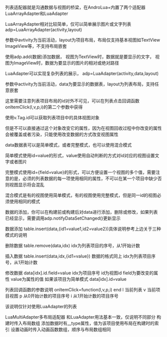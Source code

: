 列表适配器就是沟通数据与视图的桥梁，在AndroLua+内置了两个适配器LuaArrayAdapter和LuaAdapter

  LuaArrayAdapter相对比较简单，仅可以简单展示图片或文字列表
  adp=LuaArrayAdapter(activity,layout)

  参数中avtivity为当前活动，layout为项目布局，布局仅支持基本视图如TextView ImageView等，不支持布局嵌套

  使用adp.add(数据)添加数据，
  视图为TextView时，数据就是要显示的文字，
  视图为ImageView时，数据为要显示的图片的相对或绝对路径

  LuaAdapter可以实现复杂列表的展示，
  adp=LuaAdapter(activity,data,layout)

  参数中activity为当前活动，data为要显示的数据表，layout为列表布局，支持任意嵌套

  这里需要注意列表项目布局的id对外不可见，可以在列表点击回调函数onItemClick(l,v,p,i)的第二个参数中获得

  使用v.Tag.id可以获取列表项目中的具体视图对象

  但是不可以直接通过这个对象改变它的属性，因为在视图回收过程中你改变的属性会被覆盖或者污染，只能使用改变数据的方式改变视图属性

  data数据表可以是简单模式，或者完整模式，也可以使用混合模式

  简单模式使用id=value的形式，value使用自动判断的方式对id对应的视图设置文字或者图片

  完整模式使用id={field=value}的形式，可以方便设置一个视图的多个值，需要注意的是，必须的列表数据的每一项使用相同的属性，不可以在某一个项目中缺少否则视图显示将会混乱

  混合模式是有的视图使用简单模式，有的视图使用完整模式，但是同一id的视图必须使用相同的模式

  数据的添加，你可以在构建前或构建后对data进行添加，删除或修改，如果列表已经显示，需要调用adp.notifyDataSetChanged()更新显示

  数据添加
  table.insert(data,{id1=value1,id2=value2})具体说明参考上边关于三种模式的说明

  删除数据
  table.remove(data,idx)
  idx为列表项目的序号，从1开始计数

  插入数据
  table.insert(data,idx,{id1=value})
  数据的格式同上
  idx为列表项目序号，从1开始计数

  修改数据
  data[idx].id.field=value
  idx为项目序号
  id为视图id
  field为要改变的属性
  value为属性的值
  如果该项目为简单模式
  data[idx].id=value

  列表回调函数的参数说明
  onItemClick=function(l,v,p,i)
  end
  l 当前列表
  v 当前项目视图
  p 从0开始计数的项目序号
  i 从1开始计数的项目序号

  该说明仅针对使用LuaAdapter的列表

  LuaMultiAdapter多布局适配器
  和LuaAdapter用法基本一致，仅说明不同部分
  构建时传入布局数组
  添加数据时有__type属性，值为该项目使用布局在构建时的索引
  设置动画时传入动画函数数组，顺序与布局数组相同
